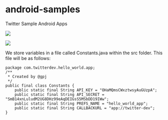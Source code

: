 android-samples
===============

Twitter Sample Android Apps

![](https://raw.githubusercontent.com/twitterdev/android-samples/master/scribe-sample-app/screenshots/login.png)
 
![](https://raw.githubusercontent.com/twitterdev/android-samples/master/scribe-sample-app/screenshots/tweets.png)


We store variables in a file called Constants.java within the src folder. This file will be as follows:



```
package com.twitterdev.hello_world.app;
/**
 * Created by @gpj
 */
public final class Constants {
    public static final String API_KEY = "OHaMQmsCWxztwsyAuGUzpA";
    public static final String API_SECRET = "SmB14xnLuludM2UG8DHz99eAqDEIGsS5MSbDD19IWw";
    public static final String PREFS_NAME = "hello_world_app";
    public static final String CALLBACKURL = "app://twitter-dev";
}
```
